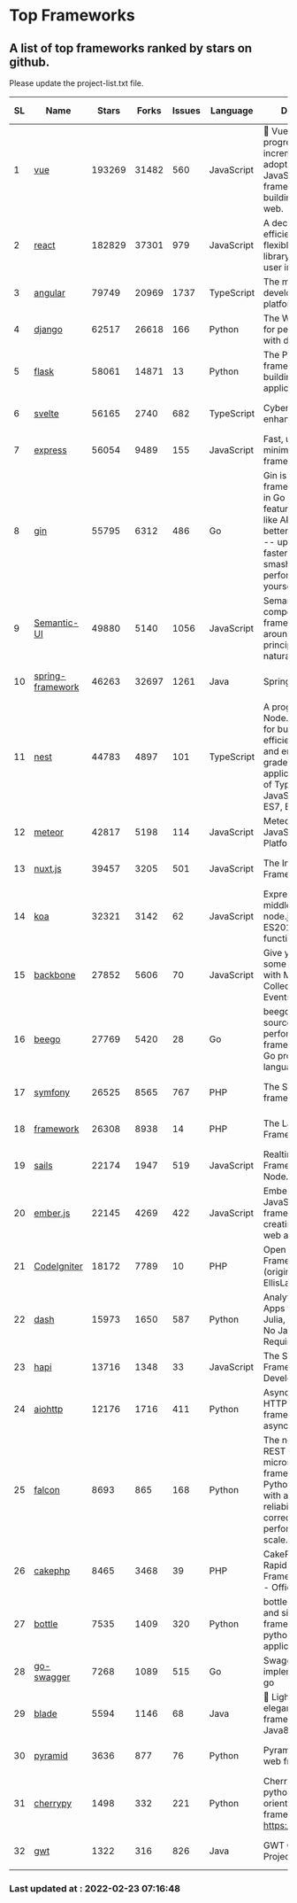 # Top Frameworks
## A list of top frameworks ranked by stars on github.  
Please update the project-list.txt file.

| SL| Name  | Stars| Forks| Issues | Language | Description | Last Commit |
| --| ------| -----| ---- | ------ | -------- | ----------- | ----------- |
| 1 | [vue](https://github.com/vuejs/vue) | 193269 | 31482 | 560 | JavaScript | 🖖 Vue.js is a progressive, incrementally-adoptable JavaScript framework for building UI on the web. | 2022-02-22 18:38:12 |
| 2 | [react](https://github.com/facebook/react) | 182829 | 37301 | 979 | JavaScript | A declarative, efficient, and flexible JavaScript library for building user interfaces. | 2022-02-23 05:33:41 |
| 3 | [angular](https://github.com/angular/angular) | 79749 | 20969 | 1737 | TypeScript | The modern web developer’s platform | 2022-02-22 23:35:16 |
| 4 | [django](https://github.com/django/django) | 62517 | 26618 | 166 | Python | The Web framework for perfectionists with deadlines. | 2022-02-23 06:29:15 |
| 5 | [flask](https://github.com/pallets/flask) | 58061 | 14871 | 13 | Python | The Python micro framework for building web applications. | 2022-02-23 03:13:29 |
| 6 | [svelte](https://github.com/sveltejs/svelte) | 56165 | 2740 | 682 | TypeScript | Cybernetically enhanced web apps | 2022-02-22 16:39:27 |
| 7 | [express](https://github.com/expressjs/express) | 56054 | 9489 | 155 | JavaScript | Fast, unopinionated, minimalist web framework for node. | 2022-02-22 00:54:52 |
| 8 | [gin](https://github.com/gin-gonic/gin) | 55795 | 6312 | 486 | Go | Gin is a HTTP web framework written in Go (Golang). It features a Martini-like API with much better performance -- up to 40 times faster. If you need smashing performance, get yourself some Gin. | 2022-02-14 06:39:57 |
| 9 | [Semantic-UI](https://github.com/Semantic-Org/Semantic-UI) | 49880 | 5140 | 1056 | JavaScript | Semantic is a UI component framework based around useful principles from natural language. | 2018-10-21 20:59:02 |
| 10 | [spring-framework](https://github.com/spring-projects/spring-framework) | 46263 | 32697 | 1261 | Java | Spring Framework | 2022-02-22 15:07:52 |
| 11 | [nest](https://github.com/nestjs/nest) | 44783 | 4897 | 101 | TypeScript | A progressive Node.js framework for building efficient, scalable, and enterprise-grade server-side applications on top of TypeScript & JavaScript (ES6, ES7, ES8) 🚀 | 2022-02-22 08:19:37 |
| 12 | [meteor](https://github.com/meteor/meteor) | 42817 | 5198 | 114 | JavaScript | Meteor, the JavaScript App Platform | 2022-02-18 20:34:26 |
| 13 | [nuxt.js](https://github.com/nuxt/nuxt.js) | 39457 | 3205 | 501 | JavaScript | The Intuitive Vue(2) Framework | 2021-12-17 13:20:07 |
| 14 | [koa](https://github.com/koajs/koa) | 32321 | 3142 | 62 | JavaScript | Expressive middleware for node.js using ES2017 async functions | 2022-02-22 16:09:56 |
| 15 | [backbone](https://github.com/jashkenas/backbone) | 27852 | 5606 | 70 | JavaScript | Give your JS App some Backbone with Models, Views, Collections, and Events | 2022-02-19 20:58:16 |
| 16 | [beego](https://github.com/beego/beego) | 27769 | 5420 | 28 | Go | beego is an open-source, high-performance web framework for the Go programming language. | 2022-02-06 15:12:12 |
| 17 | [symfony](https://github.com/symfony/symfony) | 26525 | 8565 | 767 | PHP | The Symfony PHP framework | 2022-02-21 20:11:06 |
| 18 | [framework](https://github.com/laravel/framework) | 26308 | 8938 | 14 | PHP | The Laravel Framework. | 2022-02-22 18:46:49 |
| 19 | [sails](https://github.com/balderdashy/sails) | 22174 | 1947 | 519 | JavaScript | Realtime MVC Framework for Node.js | 2022-01-14 23:55:08 |
| 20 | [ember.js](https://github.com/emberjs/ember.js) | 22145 | 4269 | 422 | JavaScript | Ember.js - A JavaScript framework for creating ambitious web applications | 2022-02-19 00:41:10 |
| 21 | [CodeIgniter](https://github.com/bcit-ci/CodeIgniter) | 18172 | 7789 | 10 | PHP | Open Source PHP Framework (originally from EllisLab) | 2022-02-21 20:37:45 |
| 22 | [dash](https://github.com/plotly/dash) | 15973 | 1650 | 587 | Python | Analytical Web Apps for Python, R, Julia, and Jupyter. No JavaScript Required. | 2022-02-18 14:48:16 |
| 23 | [hapi](https://github.com/hapijs/hapi) | 13716 | 1348 | 33 | JavaScript | The Simple, Secure Framework Developers Trust | 2022-01-23 17:21:11 |
| 24 | [aiohttp](https://github.com/aio-libs/aiohttp) | 12176 | 1716 | 411 | Python | Asynchronous HTTP client/server framework for asyncio and Python | 2022-02-16 13:11:19 |
| 25 | [falcon](https://github.com/falconry/falcon) | 8693 | 865 | 168 | Python | The no-nonsense REST API and microservices framework for Python developers, with a focus on reliability, correctness, and performance at scale. | 2022-02-21 06:31:43 |
| 26 | [cakephp](https://github.com/cakephp/cakephp) | 8465 | 3468 | 39 | PHP | CakePHP: The Rapid Development Framework for PHP - Official Repository | 2022-02-14 06:02:12 |
| 27 | [bottle](https://github.com/bottlepy/bottle) | 7535 | 1409 | 320 | Python | bottle.py is a fast and simple micro-framework for python web-applications. | 2022-02-02 12:34:31 |
| 28 | [go-swagger](https://github.com/go-swagger/go-swagger) | 7268 | 1089 | 515 | Go | Swagger 2.0 implementation for go | 2022-02-19 17:08:03 |
| 29 | [blade](https://github.com/lets-blade/blade) | 5594 | 1146 | 68 | Java | :rocket: Lightning fast and elegant mvc framework for Java8 | 2020-03-22 13:39:23 |
| 30 | [pyramid](https://github.com/Pylons/pyramid) | 3636 | 877 | 76 | Python | Pyramid - A Python web framework | 2022-02-07 05:45:49 |
| 31 | [cherrypy](https://github.com/cherrypy/cherrypy) | 1498 | 332 | 221 | Python | CherryPy is a pythonic, object-oriented HTTP framework.      https://cherrypy.dev | 2022-02-14 20:44:10 |
| 32 | [gwt](https://github.com/gwtproject/gwt) | 1322 | 316 | 826 | Java | GWT Open Source Project | 2022-02-10 23:35:12 |

### Last updated at : 2022-02-23 07:16:48
